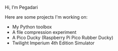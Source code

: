 Hi, I’m Pegadari

Here are some projects I'm working on:
  - My Python toolbox
  - A file compression experiment
  - A Pico Ducky (Raspberry Pi Pico Rubber Ducky)
  - Twilight Imperium 4th Edition Simulator
